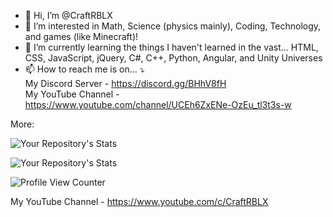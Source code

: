 - 👋 Hi, I’m @CraftRBLX
- 👀 I’m interested in Math, Science (physics mainly), Coding, Technology, and games (like Minecraft)!
- 🌱 I’m currently learning the things I haven't learned in the vast...
HTML,
CSS,
JavaScript,
jQuery,
C#,
C++,
Python,
Angular, and
Unity Universes
- 📫 How to reach me is on... ⤵<br>
My Discord Server - https://discord.gg/BHhV8fH<br>
My YouTube Channel - https://www.youtube.com/channel/UCEh6ZxENe-OzEu_tl3t3s-w<br>

More:<br>

![Your Repository's Stats](https://github-readme-stats.vercel.app/api?username=CraftRBLX&show_icons=true)

![Your Repository's Stats](https://github-readme-stats.vercel.app/api/top-langs/?username=CraftRBLX&theme=blue-green)

![Profile View Counter](https://komarev.com/ghpvc/?username=CraftRBLX)

My YouTube Channel - https://www.youtube.com/c/CraftRBLX<br>
